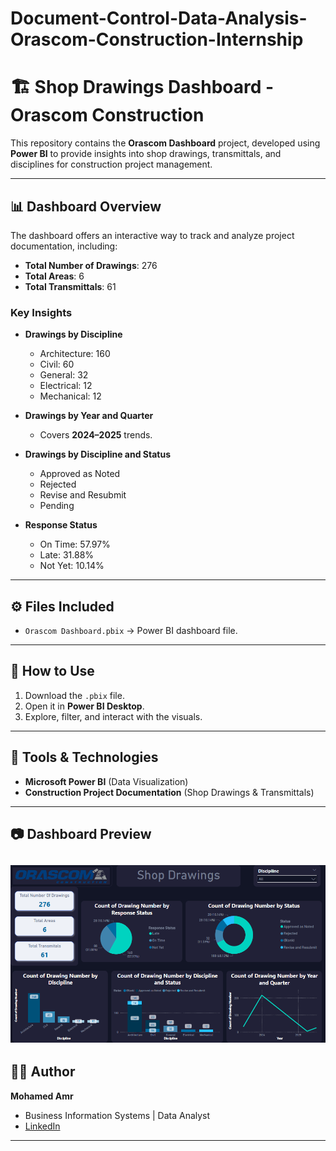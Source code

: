 # Document-Control-Data-Analysis-Orascom-Construction-Internship

# 🏗️ Shop Drawings Dashboard - Orascom Construction

This repository contains the **Orascom Dashboard** project, developed using **Power BI** to provide insights into shop drawings, transmittals, and disciplines for construction project management.  

---

## 📊 Dashboard Overview  

The dashboard offers an interactive way to track and analyze project documentation, including:  

- **Total Number of Drawings**: 276  
- **Total Areas**: 6  
- **Total Transmittals**: 61  

### Key Insights  
- **Drawings by Discipline**  
  - Architecture: 160  
  - Civil: 60  
  - General: 32  
  - Electrical: 12  
  - Mechanical: 12  

- **Drawings by Year and Quarter**  
  - Covers **2024–2025** trends.  

- **Drawings by Discipline and Status**  
  - Approved as Noted  
  - Rejected  
  - Revise and Resubmit  
  - Pending  

- **Response Status**  
  - On Time: 57.97%  
  - Late: 31.88%  
  - Not Yet: 10.14%  

---

## ⚙️ Files Included  

- `Orascom Dashboard.pbix` → Power BI dashboard file.  
---

## 🚀 How to Use  

1. Download the `.pbix` file.  
2. Open it in **Power BI Desktop**.  
3. Explore, filter, and interact with the visuals.  

---

## 📌 Tools & Technologies  

- **Microsoft Power BI** (Data Visualization)  
- **Construction Project Documentation** (Shop Drawings & Transmittals)  

---

## 📷 Dashboard Preview  

![Dashboard Preview](Preview.png)  
 ---

## ​​​👨‍💻 Author
**Mohamed Amr**  
- Business Information Systems | Data Analyst  
- [LinkedIn](https://www.linkedin.com/in/mohamed-amr009/)


---


